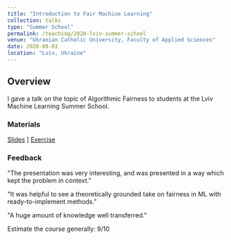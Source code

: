 ```yaml
---
title: "Introduction to Fair Machine Learning"
collection: talks
type: "Summer School"
permalink: /teaching/2020-lviv-summer-school
venue: "Ukranian Catholic University, Faculty of Applied Sciences"
date: 2020-08-01
location: "Lviv, Ukraine"
---
```


## Overview
I gave a talk on the topic of Algorithmic Fairness to students at the Lviv Machine Learning Summer School.

### Materials
[Slides](https://wearepal.ai/presentations/lviv.html#/)
] [Exercise](https://tinyurl.com/ethicml)

### Feedback
"The presentation was very interesting, and was presented in a way which kept the problem in context."

"It was helpful to see a theoretically grounded take on fairness in ML with ready-to-implement methods."

"A huge amount of knowledge well transferred."

Estimate the course generally: 9/10